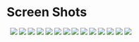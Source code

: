 <h1>Screen Shots</h1>
    <img src="./ScreenShots/Screenshot (214).png" alt="">
    <img src="./ScreenShots/Screenshot (215).png" alt="">
    <img src="./ScreenShots/Screenshot (216).png">
    <img src="./ScreenShots/Screenshot (217).png">
    <img src="./ScreenShots/Screenshot (218).png">
    <img src="./ScreenShots/Screenshot (219).png">
    <img src="./ScreenShots/Screenshot (220).png">
    <img src="./ScreenShots/Screenshot (221).png">
    <img src="./ScreenShots/Screenshot (222).png">
    <img src="./ScreenShots/Screenshot (223).png">
    <img src="./ScreenShots/Screenshot (224).png">
    <img src="./ScreenShots/Screenshot (225).png">
    <img src="./ScreenShots/Screenshot (226).png">
    <img src="./ScreenShots/Screenshot (227).png">
    <img src="./ScreenShots/Screenshot (228).png">
    <img src="./ScreenShots/Screenshot (229).png">

